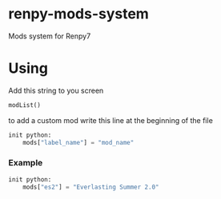 # renpy-mods-system
Mods system for Renpy7

# Using
Add this string to you screen
```python
modList()
```

to add a custom mod write this line at the beginning of the file
```python
init python:
    mods["label_name"] = "mod_name"
```

### Example
```python
init python:
    mods["es2"] = "Everlasting Summer 2.0"
```
